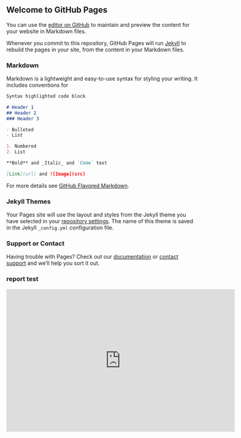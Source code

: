 ## Welcome to GitHub Pages

You can use the [editor on GitHub](https://github.com/swb-ief/etl-pipeline/edit/gh-pages/docs/index.md) to maintain and preview the content for your website in Markdown files.

Whenever you commit to this repository, GitHub Pages will run [Jekyll](https://jekyllrb.com/) to rebuild the pages in your site, from the content in your Markdown files.

### Markdown

Markdown is a lightweight and easy-to-use syntax for styling your writing. It includes conventions for

```markdown
Syntax highlighted code block

# Header 1
## Header 2
### Header 3

- Bulleted
- List

1. Numbered
2. List

**Bold** and _Italic_ and `Code` text

[Link](url) and ![Image](src)
```

For more details see [GitHub Flavored Markdown](https://guides.github.com/features/mastering-markdown/).

### Jekyll Themes

Your Pages site will use the layout and styles from the Jekyll theme you have selected in your [repository settings](https://github.com/swb-ief/etl-pipeline/settings). The name of this theme is saved in the Jekyll `_config.yml` configuration file.

### Support or Contact

Having trouble with Pages? Check out our [documentation](https://docs.github.com/categories/github-pages-basics/) or [contact support](https://support.github.com/contact) and we’ll help you sort it out.

### report test
<iframe width="600" height="373.5" src="https://app.powerbi.com/view?r=eyJrIjoiNjhhZWViNjQtZmU4Yy00OTY1LThiYmUtMjNkNjcxNjRlMGU5IiwidCI6IjRiNzVhZjMyLWIzOGEtNGMwZS05NDQ0LTFjYzI4MGQ1MzRkNCJ9&pageName=ReportSection23b11e60820f664403c4" frameborder="0" allowFullScreen="true"></iframe>

